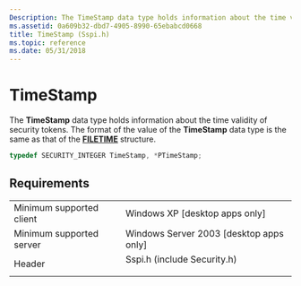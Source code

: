 ```yaml
---
Description: The TimeStamp data type holds information about the time validity of security tokens. The format of the value of the TimeStamp data type is the same as that of the FILETIME structure.
ms.assetid: 0a609b32-dbd7-4905-8990-65ebabcd0668
title: TimeStamp (Sspi.h)
ms.topic: reference
ms.date: 05/31/2018
---
```


# TimeStamp

The **TimeStamp** data type holds information about the time validity of security tokens. The format of the value of the **TimeStamp** data type is the same as that of the [**FILETIME**](/windows/win32/api/minwinbase/ns-minwinbase-filetime) structure.


```C++
typedef SECURITY_INTEGER TimeStamp, *PTimeStamp;
```



## Requirements



|                                     |                                                                                                        |
|-------------------------------------|--------------------------------------------------------------------------------------------------------|
| Minimum supported client<br/> | Windows XP \[desktop apps only\]<br/>                                                            |
| Minimum supported server<br/> | Windows Server 2003 \[desktop apps only\]<br/>                                                   |
| Header<br/>                   | <dl> <dt>Sspi.h (include Security.h)</dt> </dl> |



 

 